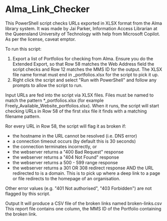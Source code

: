 # Alma_Link_Checker

This PowerShell script checks URLs exported in XLSX format from the Alma library system. It was made by Jai Parker, Information Access Librarian at the Queensland University of Technology with help from Microsoft Copilot. As per the license, caveat emptor.

To run this script:

1. Export a list of Portfolios for checking from Alma. Ensure you do the Extended Export, so that Row 58 matches the Web Address field the script checks and Row 12 matches the MMS ID for the output.  The XLSX file name format must end in _portfolios.xlsx for the script to pick it up.
2. Right click the script and select "Run with PowerShell" and follow any prompts to allow the script to run.

Input
URLs are fed into the script via XLSX files. Files must be named to match the pattern *_portfolios.xlsx (for example Freely_Available_Website_portfolios.xlsx). When it runs, the script will start checking URLs in Row 58 of the first xlsx file it finds with a matching filename pattern.

Ror every URL in Row 58, the script will flag it as broken if:

* the hostname in the URL cannot be resolved (i.e. DNS error)
* a connection timeout occurs (by default this is 30 seconds)
* the connection terminates incorrectly, or
* the webserver returns a "400 Bad Request" response
* the webserver returns a "404 Not Found" response
* the webserver returns a 500 - 599 range response
* the webserver returns a 301 OR 308 redirect response AND the URL redirected to is a domain. This is to pick up where a deep link to a page or file redirects to the homepage of an organisation.

Other error values (e.g. "401 Not authorised", "403 Forbidden") are not flagged by this script.

Output
It will produce a CSV file of the broken links named broken-links.csv
This report file contains one column, the MMS ID of the Portfolio containing the broken link.
